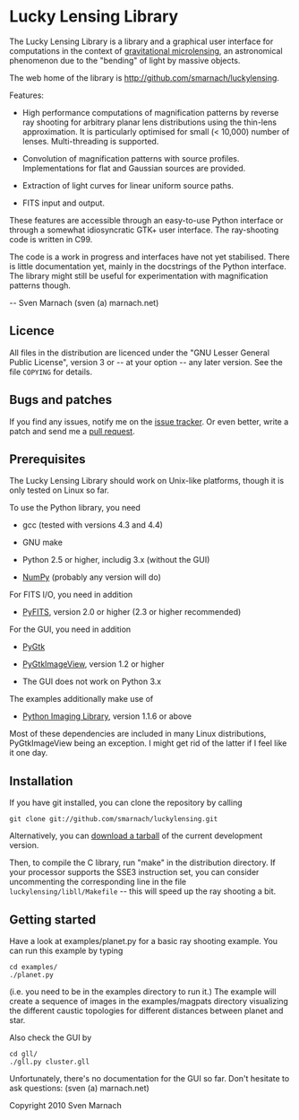 Lucky Lensing Library
=====================

The Lucky Lensing Library is a library and a graphical user interface
for computations in the context of [gravitational microlensing][1], an
astronomical phenomenon due to the "bending" of light by massive
objects.

The web home of the library is
<http://github.com/smarnach/luckylensing>.

Features:

  * High performance computations of magnification patterns by reverse
    ray shooting for arbitrary planar lens distributions using the
    thin-lens approximation.  It is particularly optimised for small
    (< 10,000) number of lenses.  Multi-threading is supported.

  * Convolution of magnification patterns with source profiles.
    Implementations for flat and Gaussian sources are provided.

  * Extraction of light curves for linear uniform source paths.

  * FITS input and output.

These features are accessible through an easy-to-use Python interface
or through a somewhat idiosyncratic GTK+ user interface.  The
ray-shooting code is written in C99.

The code is a work in progress and interfaces have not yet stabilised.
There is little documentation yet, mainly in the docstrings of the
Python interface.  The library might still be useful for
experimentation with magnification patterns though.

  -- Sven Marnach (sven (a) marnach.net)

Licence
-------

All files in the distribution are licenced under the "GNU Lesser
General Public License", version 3 or -- at your option -- any later
version.  See the file `COPYING` for details.

Bugs and patches
----------------

If you find any issues, notify me on the [issue tracker][3].  Or even
better, write a patch and send me a [pull request][4].

Prerequisites
-------------

The Lucky Lensing Library should work on Unix-like platforms, though
it is only tested on Linux so far.

To use the Python library, you need

  * gcc (tested with versions 4.3 and 4.4)

  * GNU make

  * Python 2.5 or higher, includig 3.x (without the GUI)

  * [NumPy][5] (probably any version will do)

For FITS I/O, you need in addition

  * [PyFITS][6], version 2.0 or higher (2.3 or higher recommended)

For the GUI, you need in addition

  * [PyGtk][7]

  * [PyGtkImageView][8], version 1.2 or higher

  * The GUI does not work on Python 3.x

The examples additionally make use of

  * [Python Imaging Library][9], version 1.1.6 or above

Most of these dependencies are included in many Linux distributions,
PyGtkImageView being an exception.  I might get rid of the latter if I
feel like it one day.

Installation
------------

If you have git installed, you can clone the repository by calling

    git clone git://github.com/smarnach/luckylensing.git

Alternatively, you can [download a tarball][10] of the current
development version.

Then, to compile the C library, run "make" in the distribution
directory.  If your processor supports the SSE3 instruction set, you
can consider uncommenting the corresponding line in the file
`luckylensing/libll/Makefile` -- this will speed up the ray shooting a
bit.

Getting started
---------------

Have a look at examples/planet.py for a basic ray shooting example.
You can run this example by typing

    cd examples/
    ./planet.py

(i.e. you need to be in the examples directory to run it.)  The
example will create a sequence of images in the examples/magpats
directory visualizing the different caustic topologies for different
distances between planet and star.

Also check the GUI by

    cd gll/
    ./gll.py cluster.gll

Unfortunately, there's no documentation for the GUI so far.  Don't
hesitate to ask questions: (sven (a) marnach.net)

  [1]: http://en.wikipedia.org/wiki/Microlensing
  [3]: http://github.com/smarnach/luckylensing/issues
  [4]: http://help.github.com/pull-requests/
  [5]: http://numpy.scipy.org/
  [6]: http://www.stsci.edu/resources/software_hardware/pyfits
  [7]: http://www.pygtk.org/
  [8]: http://trac.bjourne.webfactional.com/
  [9]: http://www.pythonware.com/products/pil/
 [10]: http://github.com/smarnach/luckylensing/tarball/master

Copyright 2010 Sven Marnach
